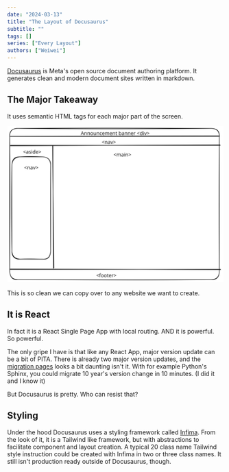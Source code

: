 ```yaml
---
date: "2024-03-13"
title: "The Layout of Docusaurus"
subtitle: ""
tags: []
series: ["Every Layout"]
authors: ["Weiwei"]
---
```


[Docusaurus](https://docusaurus.io/) is Meta's open source document authoring
platform. It generates clean and modern document sites written in markdown.

## The Major Takeaway

It uses semantic HTML tags for each major part of the screen.

![Docusaurus Layout](./docusaurus.svg "Docusaurus main page layout")

This is so clean we can copy over to any website we want to create.

## It is React

In fact it is a React Single Page App with local routing. AND it is powerful. So powerful.

The only gripe I have is that like any React App, major version update can be a bit of PITA. There is already two major version updates, and the [migration pages](https://docusaurus.io/docs/migration) looks a bit daunting isn't it. With for example Python's Sphinx, you could migrate 10 year's version change in 10 minutes. (I did it and I know it)

But Docusaurus is pretty. Who can resist that?

## Styling

Under the hood Docusaurus uses a styling framework called [Infima](https://infima.dev/). From the look of it, it is a Tailwind like framework, but with abstractions to facilitate component and layout creation. A typical 20 class name Tailwind style instruction could be created with Infima in two or three class names. It still isn't production ready outside of Docusaurus, though.
